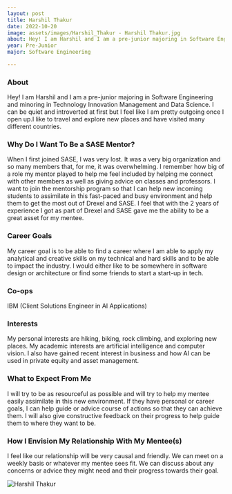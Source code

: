 ```yaml
---
layout: post
title: Harshil Thakur 
date: 2022-10-20
image: assets/images/Harshil_Thakur - Harshil Thakur.jpg
about: Hey! I am Harshil and I am a pre-junior majoring in Software Engineering and minoring in Technology Innovation Management and Data Science. I can be quiet and introverted at first but I feel like I am pretty outgoing once I open up.I like to travel and explore new places and have visited many different countries. 
year: Pre-Junior
major: Software Engineering

---
```


### About

Hey! I am Harshil and I am a pre-junior majoring in Software Engineering and minoring in Technology Innovation Management and Data Science. I can be quiet and introverted at first but I feel like I am pretty outgoing once I open up.I like to travel and explore new places and have visited many different countries. 

### Why Do I Want To Be a SASE Mentor?

When I first joined SASE, I was very lost. It was a very big organization and so many members that, for me, it was overwhelming. I remember how big of a role my mentor played to help me feel included by helping me connect with other members as well as giving advice on classes and professors. I want to join the mentorship program so that I can help new incoming students to assimilate in this fast-paced and busy environment and help them to get the most out of Drexel and SASE. I feel that with the 2 years of experience I got as part of Drexel and SASE gave me the ability to be a great asset for my mentee. 

### Career Goals

My career goal is to be able to find a career where I am able to apply my analytical and creative skills on my technical and hard skills and to be able to impact the industry. I would either like to be somewhere in software design or architecture or find some friends to start a start-up in tech. 

### Co-ops

IBM (Client Solutions Engineer in AI Applications)

### Interests

My personal interests are hiking, biking, rock climbing, and exploring new places. My academic interests are artificial intelligence and computer vision. I also have gained recent interest in business and how AI can be used in private equity and asset management. 

### What to Expect From Me

I will try to be as resourceful as possible and will try to help my mentee easily assimilate in this new environment. If they have personal or career goals, I can help guide or advice course of actions so that they can achieve them. I will also give constructive feedback on their progress to help guide them to where they want to be.

### How I Envision My Relationship With My Mentee(s) 

I feel like our relationship will be very causal and friendly. We can meet on a weekly basis or whatever my mentee sees fit. We can discuss about any concerns or advice they might need and their progress towards their goal. 

<div class="text-center my-5">
    <img src="https://sase-drexel.github.io/mentorship-2021/assets/images/Harshil_Thakur - Harshil Thakur.jpg" alt="Harshil Thakur" class="rounded post-img" />
</div>
